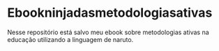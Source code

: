 # Ebookninjadasmetodologiasativas
 Nesse repositório está salvo meu ebook sobre metodologias ativas na educação utilizando a linguagem de naruto.

